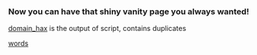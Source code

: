 ### Now you can have that shiny vanity page you always wanted!

[domain_hax](https://raw.githubusercontent.com/Cosmic-Onion/Domain_hax/master/domain_hax2.csv) is the output of script, contains duplicates

[words](https://github.com/dwyl/english-words)
